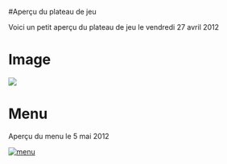 #Aperçu du plateau de jeu

Voici un petit aperçu du plateau de jeu
le vendredi 27 avril 2012


# Image #

<a href='http://www.imagup.com/data/1150228894.html'><img src='http://data.imagup.com/11/1150228894.png' /></a>


# Menu #

Aperçu du menu le 5 mai 2012

<a href='http://www.casimages.com/img.php?i=120501082150922726.jpg' title='upload image'><img src='http://nsa21.casimages.com/img/2012/05/01/120501082150922726.jpg' alt='menu' border='0' /></a>
